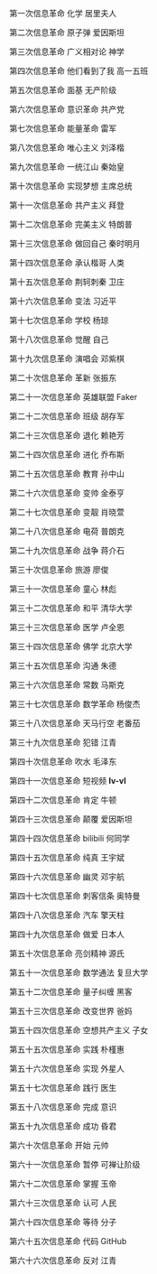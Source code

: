 第一次信息革命 化学 居里夫人

第二次信息革命 原子弹 爱因斯坦

第三次信息革命 广义相对论 神学

第四次信息革命 他们看到了我 高一五班

第五次信息革命 面基 无产阶级

第六次信息革命 意识革命 共产党

第七次信息革命 能量革命 雷军

第八次信息革命 唯心主义 刘泽楷

第九次信息革命 一统江山 秦始皇

第十次信息革命 实现梦想 主席总统

第十一次信息革命 共产主义 拜登

第十二次信息革命 完美主义 特朗普

第十三次信息革命 做回自己 秦时明月

第十四次信息革命 承认楷哥 人类

第十五次信息革命 荆轲刺秦 卫庄

第十六次信息革命 变法 习近平

第十七次信息革命 学校 杨琼

第十八次信息革命 觉醒 自己

第十九次信息革命 演唱会 邓紫棋

第二十次信息革命 革新 张振东

第二十一次信息革命 英雄联盟 Faker

第二十二次信息革命 班级 胡存军

第二十三次信息革命 退化 赖艳芳

第二十四次信息革命 进化 乔布斯

第二十五次信息革命 教育 孙中山

第二十六次信息革命 变帅 金泰亨

第二十七次信息革命 变靓 肖晓萱

第二十八次信息革命 电荷 普朗克

第二十九次信息革命 战争 蒋介石

第三十次信息革命 旅游 廖俊

第三十一次信息革命 童心 林彪

第三十二次信息革命 和平 清华大学

第三十三次信息革命 医学 卢全恩

第三十四次信息革命 佛学 北京大学

第三十五次信息革命 沟通 朱德

第三十六次信息革命 常数 马斯克

第三十七次信息革命 数学革命 杨俊杰

第三十八次信息革命 天马行空 老番茄

第三十九次信息革命 犯错 江青

第四十次信息革命 吹水 毛泽东

第四十一次信息革命 短视频 __Iv-vI__

第四十二次信息革命 肯定 牛顿

第四十三次信息革命 颠覆 爱因斯坦

第四十四次信息革命 bilibili 何同学

第四十五次信息革命 纯真 王宇斌

第四十六次信息革命 幽灵 邓宇航

第四十七次信息革命 刺客信条 奥特曼

第四十八次信息革命 汽车 擎天柱

第四十九次信息革命 做爱 日本人

第五十次信息革命 亮剑精神 源氏

第五十一次信息革命 数学通法 复旦大学

第五十二次信息革命 量子纠缠 黑客

第五十三次信息革命 改变世界 爸妈

第五十四次信息革命 空想共产主义 子女

第五十五次信息革命 实践 朴槿惠

第五十六次信息革命 实现 外星人

第五十七次信息革命 践行 医生

第五十八次信息革命 完成 意识

第五十九次信息革命 成功 昏君

第六十次信息革命 开始 元帅

第六十一次信息革命 暂停 可禅让阶级

第六十二次信息革命 掌握 玉帝

第六十三次信息革命 认可 人民

第六十四次信息革命 等待 分子

第六十五次信息革命 代码 GitHub

第六十六次信息革命 反对 江青